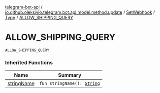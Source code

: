 [telegram-bot-api](../../../index.md) / [io.github.oleksivio.telegram.bot.api.model.method.update](../../index.md) / [SetWebhook](../index.md) / [Type](index.md) / [ALLOW_SHIPPING_QUERY](./-a-l-l-o-w_-s-h-i-p-p-i-n-g_-q-u-e-r-y.md)

# ALLOW_SHIPPING_QUERY

`ALLOW_SHIPPING_QUERY`

### Inherited Functions

| Name | Summary |
|---|---|
| [stringName](string-name.md) | `fun stringName(): `[`String`](https://kotlinlang.org/api/latest/jvm/stdlib/kotlin/-string/index.html) |
